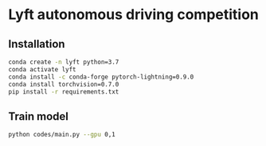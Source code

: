 # Lyft autonomous driving competition

## Installation

```bash
conda create -n lyft python=3.7
conda activate lyft
conda install -c conda-forge pytorch-lightning=0.9.0
conda install torchvision=0.7.0
pip install -r requirements.txt
```

## Train model

```bash
python codes/main.py --gpu 0,1
```
